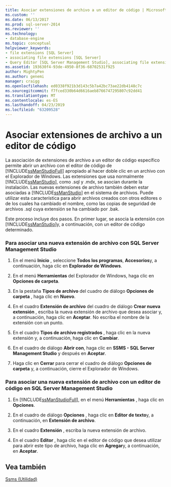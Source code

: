 ```yaml
---
title: Asociar extensiones de archivo a un editor de código | Microsoft Docs
ms.custom: ''
ms.date: 06/13/2017
ms.prod: sql-server-2014
ms.reviewer: ''
ms.technology:
- database-engine
ms.topic: conceptual
helpviewer_keywords:
- file extensions [SQL Server]
- associating file extensions [SQL Server]
- Query Editor [SQL Server Management Studio], associating file extensions
ms.assetid: 193630f4-93de-4950-8f36-68702531f925
author: MightyPen
ms.author: genemi
manager: craigg
ms.openlocfilehash: ed0338f921b3d143c5b7a42bc73ae22db4148c7c
ms.sourcegitcommit: f7fced330b64d6616aeb8766747295807c92dd41
ms.translationtype: MT
ms.contentlocale: es-ES
ms.lasthandoff: 04/23/2019
ms.locfileid: "63209528"
---
```

# <a name="associate-file-extensions-to-a-code-editor"></a>Asociar extensiones de archivo a un editor de código
  La asociación de extensiones de archivo a un editor de código específico permite abrir un archivo con el editor de código de [!INCLUDE[ssManStudioFull](../../includes/ssmanstudiofull-md.md)] apropiado al hacer doble clic en un archivo con el Explorador de Windows. Las extensiones que usa normalmente [!INCLUDE[ssManStudio](../../includes/ssmanstudio-md.md)], como .sql y .mdx, se asocian durante la instalación. Las nuevas extensiones de archivo también deben estar asociadas a [!INCLUDE[ssManStudio](../../includes/ssmanstudio-md.md)] en el sistema de archivos. Puede utilizar esta característica para abrir archivos creados con otros editores o de los cuales ha cambiado el nombre, como las copias de seguridad de archivos .sql cuya extensión se ha cambiado por .bak.  
  
 Este proceso incluye dos pasos. En primer lugar, se asocia la extensión con [!INCLUDE[ssManStudio](../../includes/ssmanstudio-md.md)]y, a continuación, con un editor de código determinado.  
  
### <a name="to-associate-a-new-file-extension-with-sql-server-management-studio"></a>Para asociar una nueva extensión de archivo con SQL Server Management Studio  
  
1.  En el menú **Inicio** , seleccione **Todos los programas**, **Accesorios**y, a continuación, haga clic en **Explorador de Windows**.  
  
2.  En el menú **Herramientas** del Explorador de Windows, haga clic en **Opciones de carpeta**.  
  
3.  En la pestaña **Tipos de archivo** del cuadro de diálogo **Opciones de carpeta** , haga clic en **Nuevo**.  
  
4.  En el cuadro **Extensión de archivo** del cuadro de diálogo **Crear nueva extensión** , escriba la nueva extensión de archivo que desea asociar y, a continuación, haga clic en **Aceptar**. No escriba el nombre de la extensión con un punto.  
  
5.  En el cuadro **Tipos de archivo registrados** , haga clic en la nueva extensión y, a continuación, haga clic en **Cambiar**.  
  
6.  En el cuadro de diálogo **Abrir con**, haga clic en **SSMS - SQL Server Management Studio** y después en **Aceptar**.  
  
7.  Haga clic en **Cerrar** para cerrar el cuadro de diálogo **Opciones de carpeta** y, a continuación, cierre el Explorador de Windows.  
  
### <a name="to-associate-a-new-file-extension-with-a-code-editor-in-sql-server-management-studio"></a>Para asociar una nueva extensión de archivo con un editor de código en SQL Server Management Studio  
  
1.  En [!INCLUDE[ssManStudioFull](../../includes/ssmanstudiofull-md.md)], en el menú **Herramientas** , haga clic en **Opciones**.  
  
2.  En el cuadro de diálogo **Opciones** , haga clic en **Editor de texto**y, a continuación, en **Extensión de archivo**.  
  
3.  En el cuadro **Extensión** , escriba la nueva extensión de archivo.  
  
4.  En el cuadro **Editor** , haga clic en el editor de código que desea utilizar para abrir este tipo de archivo, haga clic en **Agregar**y, a continuación, en **Aceptar**.  
  
## <a name="see-also"></a>Vea también  
 [Ssms (Utilidad)](../../ssms/ssms-utility.md)  
  
  
